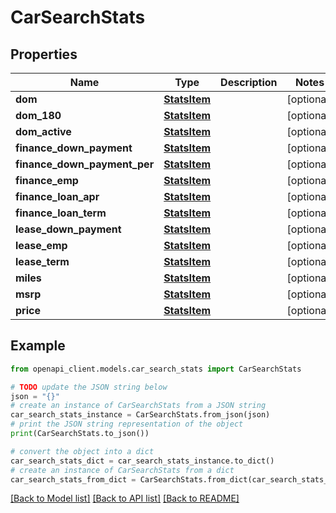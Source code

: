 # CarSearchStats


## Properties

Name | Type | Description | Notes
------------ | ------------- | ------------- | -------------
**dom** | [**StatsItem**](StatsItem.md) |  | [optional] 
**dom_180** | [**StatsItem**](StatsItem.md) |  | [optional] 
**dom_active** | [**StatsItem**](StatsItem.md) |  | [optional] 
**finance_down_payment** | [**StatsItem**](StatsItem.md) |  | [optional] 
**finance_down_payment_per** | [**StatsItem**](StatsItem.md) |  | [optional] 
**finance_emp** | [**StatsItem**](StatsItem.md) |  | [optional] 
**finance_loan_apr** | [**StatsItem**](StatsItem.md) |  | [optional] 
**finance_loan_term** | [**StatsItem**](StatsItem.md) |  | [optional] 
**lease_down_payment** | [**StatsItem**](StatsItem.md) |  | [optional] 
**lease_emp** | [**StatsItem**](StatsItem.md) |  | [optional] 
**lease_term** | [**StatsItem**](StatsItem.md) |  | [optional] 
**miles** | [**StatsItem**](StatsItem.md) |  | [optional] 
**msrp** | [**StatsItem**](StatsItem.md) |  | [optional] 
**price** | [**StatsItem**](StatsItem.md) |  | [optional] 

## Example

```python
from openapi_client.models.car_search_stats import CarSearchStats

# TODO update the JSON string below
json = "{}"
# create an instance of CarSearchStats from a JSON string
car_search_stats_instance = CarSearchStats.from_json(json)
# print the JSON string representation of the object
print(CarSearchStats.to_json())

# convert the object into a dict
car_search_stats_dict = car_search_stats_instance.to_dict()
# create an instance of CarSearchStats from a dict
car_search_stats_from_dict = CarSearchStats.from_dict(car_search_stats_dict)
```
[[Back to Model list]](../README.md#documentation-for-models) [[Back to API list]](../README.md#documentation-for-api-endpoints) [[Back to README]](../README.md)


